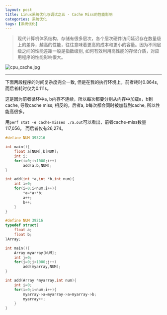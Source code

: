 ```yaml
---
layout: post
title: Linux系统优化与调试之五 - Cache Miss的性能影响
categories: 系统优化
tags: [系统优化]
---
```


> 现代计算机体系结构，存储有很多层次，各个层次硬件访问延迟存在数量级上的差异，越高的性能，往往意味着更高的成本和更小的容量。因为不同层级之间的性能差距一般是指数级别, 如何有效利用高性能的存储介质，对应用程序的性能影响很大。

![cpu_cache.jpg](http://ygjs-static-hz.oss-cn-beijing.aliyuncs.com/images/2018-2-8/cpu_cache.jpg)

------

下面两段程序的时间复杂度完全一致, 但是在我的执行环境上，前者耗时0.864s, 而后者耗时仅为0.111s。

这是因为前者循环中a, b内存不连续，所以每次都要分别从内存中加载a，b到cache, 导致cache miss; 相反的，后者a, b每次都会同时被加载到cache, 所以性能高很多。

用`perf stat -e cache-misses ./a.out`可以看出，前者cache-miss数量117,056， 而后者仅有26,274。

```c
#define NUM 393216

int main(){
    float a[NUM],b[NUM];
    int i;
    for(i=0;i<1000;i++)
        add(a,b,NUM);
}

int add(int *a,int *b,int num){
    int i=0;
    for(i=0;i<num;i++){
        *a=*a+*b;
        a++;
        b++;
    }
}
```

```c
#define NUM 39216
typedef struct{
    float a;
    float b;
}Array;

int main(){
    Array myarray[NUM];
    int j=0;
    for(j=0;j<1000;j++)
        add(myarray,NUM);
}

int add(Array *myarray,int num){
    int i=0;
    for(i=0;i<num;i++){
        myarray->a=myarray->a+myarray->b;
        myarray++;
    }
}

```
